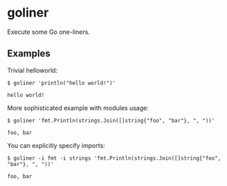 goliner
=======

Execute some Go one-liners.

Examples
--------

Trivial helloworld:

`$ goliner 'println("hello world!")'`

`hello world!`

More sophisticated example with modules usage:

`$ goliner 'fmt.Println(strings.Join([]string{"foo", "bar"}, ", "))'`

`foo, bar`

You can explicitly specify imports:

`$ goliner -i fmt -i strings 'fmt.Println(strings.Join([]string{"foo", "bar"}, ", "))'`

`foo, bar`

